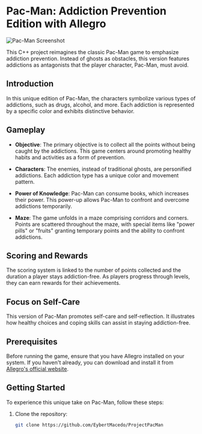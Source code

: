 # Pac-Man: Addiction Prevention Edition with Allegro

![Pac-Man Screenshot](https://github.com/EybertMacedo/ProjectPacMan/assets/83891586/08ebd5d4-cd1c-4db3-97e4-15179cf226d8)

This C++ project reimagines the classic Pac-Man game to emphasize addiction prevention. Instead of ghosts as obstacles, this version features addictions as antagonists that the player character, Pac-Man, must avoid.

## Introduction

In this unique edition of Pac-Man, the characters symbolize various types of addictions, such as drugs, alcohol, and more. Each addiction is represented by a specific color and exhibits distinctive behavior.

## Gameplay

- **Objective**: The primary objective is to collect all the points without being caught by the addictions. This game centers around promoting healthy habits and activities as a form of prevention.

- **Characters**: The enemies, instead of traditional ghosts, are personified addictions. Each addiction type has a unique color and movement pattern.

- **Power of Knowledge**: Pac-Man can consume books, which increases their power. This power-up allows Pac-Man to confront and overcome addictions temporarily.

- **Maze**: The game unfolds in a maze comprising corridors and corners. Points are scattered throughout the maze, with special items like "power pills" or "fruits" granting temporary points and the ability to confront addictions.

## Scoring and Rewards

The scoring system is linked to the number of points collected and the duration a player stays addiction-free. As players progress through levels, they can earn rewards for their achievements.

## Focus on Self-Care

This version of Pac-Man promotes self-care and self-reflection. It illustrates how healthy choices and coping skills can assist in staying addiction-free.

## Prerequisites

Before running the game, ensure that you have Allegro installed on your system. If you haven't already, you can download and install it from [Allegro's official website](https://liballeg.org/).

## Getting Started

To experience this unique take on Pac-Man, follow these steps:

1. Clone the repository:

   ```bash
   git clone https://github.com/EybertMacedo/ProjectPacMan
